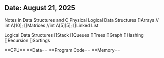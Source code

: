 ## Date: August 21, 2025

Notes in Data Structures and C
Physical Logical Data Structures
[]Arrays // int A[10];
[]Matrices //int A[5][5];
[]Linked List

Logical Data Structures
[]Stack 
[]Queues 
[]Trees
[]Graph
[]Hashing
[]Recursion
[]Sortings

==CPU==
==Data==
==Program Code==
==Memory==